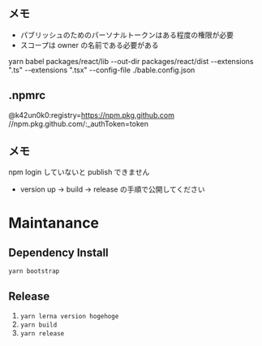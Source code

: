 ## メモ

- パブリッシュのためのパーソナルトークンはある程度の権限が必要
- スコープは owner の名前である必要がある

yarn babel packages/react/lib --out-dir packages/react/dist --extensions ".ts" --extensions ".tsx" --config-file ./bable.config.json

## .npmrc

@k42un0k0:registry=https://npm.pkg.github.com
//npm.pkg.github.com/:\_authToken=token

## メモ

npm login していないと publish できません

- version up -> build -> release の手順で公開してください

# Maintanance

## Dependency Install

```
yarn bootstrap
```

## Release

1. `yarn lerna version hogehoge`
2. `yarn build`
3. `yarn release`
